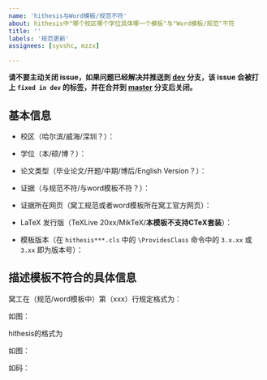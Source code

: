 ```yaml
---
name: 'hithesis与Word模板/规范不符'
about: hithesis中"哪个校区哪个学位具体哪一个模板"与"Word模板/规范"不符 
title: ''
labels: '规范更新'
assignees: [syvshc, mzzx]

---
```

**请不要主动关闭 issue，如果问题已经解决并推送到 [dev](https://github.com/hithesis/hithesis/tree/dev) 分支，该 issue 会被打上 `fixed in dev` 的标签，并在合并到 [master](https://github.com/hithesis/hithesis/tree/master) 分支后关闭。** 
## 基本信息

- 校区（哈尔滨/威海/深圳？）：

- 学位（本/硕/博？）：

- 论文类型（毕业论文/开题/中期/博后/English Version？）：

- 证据（与规范不符/与word模板不符？）：

- 证据所在网页（窝工规范或者word模板所在窝工官方网页）：

- LaTeX 发行版（TeXLive 20xx/MikTeX/**本模板不支持CTeX套装**）：

- 模板版本（在 `hithesis***.cls` 中的 `\ProvidesClass` 命令中的 `3.x.xx` 或 `3.xx` 即为版本号）：

## 描述模板不符合的具体信息

窝工在（规范/word模板中）第（xxx）行规定格式为：

如图：

hithesis的格式为

如图：

如码：